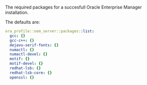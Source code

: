 The required packages for a succesfull Oracle Enterprise Manager installation.

The defaults are:

```yaml
ora_profile::oem_server::packages::list:
  gcc: {}
  gcc-c++: {}
  dejavu-serif-fonts: {}
  numactl: {}
  numactl-devel: {}
  motif: {}
  motif-devel: {}
  redhat-lsb: {}
  redhat-lsb-core: {}
  openssl: {}
```